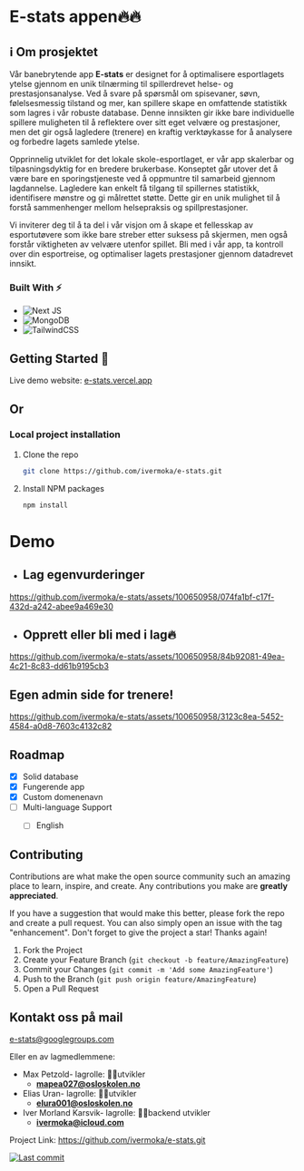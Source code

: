 <!-- Improved compatibility of back to top link: See: https://github.com/othneildrew/Best-README-Template/pull/73 -->







 
<h1>E-stats appen🔥🔥</h1>




<!-- ABOUT THE PROJECT -->
<h2>ℹ️ Om prosjektet</h2>


Vår banebrytende app **E-stats** er designet for å optimalisere esportlagets ytelse gjennom en unik tilnærming til spillerdrevet helse- og prestasjonsanalyse. Ved å svare på spørsmål om spisevaner, søvn, følelsesmessig tilstand og mer, kan spillere skape en omfattende statistikk som lagres i vår robuste database. Denne innsikten gir ikke bare individuelle spillere muligheten til å reflektere over sitt eget velvære og prestasjoner, men det gir også lagledere (trenere) en kraftig verktøykasse for å analysere og forbedre lagets samlede ytelse.

Opprinnelig utviklet for det lokale skole-esportlaget, er vår app skalerbar og tilpasningsdyktig for en bredere brukerbase. Konseptet går utover det å være bare en sporingstjeneste ved å oppmuntre til samarbeid gjennom lagdannelse. Lagledere kan enkelt få tilgang til spillernes statistikk, identifisere mønstre og gi målrettet støtte. Dette gir en unik mulighet til å forstå sammenhenger mellom helsepraksis og spillprestasjoner.

Vi inviterer deg til å ta del i vår visjon om å skape et fellesskap av esportutøvere som ikke bare streber etter suksess på skjermen, men også forstår viktigheten av velvære utenfor spillet. Bli med i vår app, ta kontroll over din esportreise, og optimaliser lagets prestasjoner gjennom datadrevet innsikt.











### Built With ⚡

* ![Next JS](https://img.shields.io/badge/Next-black?style=for-the-badge&logo=next.js&logoColor=white)
* ![MongoDB](https://img.shields.io/badge/MongoDB-%234ea94b.svg?style=for-the-badge&logo=mongodb&logoColor=white)
* ![TailwindCSS](https://img.shields.io/badge/tailwindcss-%2338B2AC.svg?style=for-the-badge&logo=tailwind-css&logoColor=white)










<!-- GETTING STARTED -->
## Getting Started 👏
Live demo website: <a href="https://e-stats.vercel.app/">e-stats.vercel.app</a> 

<h2>Or</h2>
<h3>Local project installation</h3>

1. Clone the repo
   ```sh
   git clone https://github.com/ivermoka/e-stats.git
   ```
2. Install NPM packages
   ```sh
   npm install
   ```







<!-- USAGE EXAMPLES -->
<h1>Demo</h1>


* <h2>Lag egenvurderinger</h2>
https://github.com/ivermoka/e-stats/assets/100650958/074fa1bf-c17f-432d-a242-abee9a469e30


* <h2>Opprett eller bli med i lag🔥</h2>
https://github.com/ivermoka/e-stats/assets/100650958/84b92081-49ea-4c21-8c83-dd61b9195cb3

<h2>Egen admin side for trenere!</h2>


https://github.com/ivermoka/e-stats/assets/100650958/3123c8ea-5452-4584-a0d8-7603c4132c82








<!-- ROADMAP -->
## Roadmap

- [x] Solid database
- [x] Fungerende app
- [x] Custom domenenavn
- [ ] Multi-language Support
    - [ ] English
    








<!-- CONTRIBUTING -->
## Contributing

Contributions are what make the open source community such an amazing place to learn, inspire, and create. Any contributions you make are **greatly appreciated**.

If you have a suggestion that would make this better, please fork the repo and create a pull request. You can also simply open an issue with the tag "enhancement".
Don't forget to give the project a star! Thanks again!

1. Fork the Project
2. Create your Feature Branch (`git checkout -b feature/AmazingFeature`)
3. Commit your Changes (`git commit -m 'Add some AmazingFeature'`)
4. Push to the Branch (`git push origin feature/AmazingFeature`)
5. Open a Pull Request







<!-- CONTACT -->
## Kontakt oss på mail

e-stats@googlegroups.com

Eller en av lagmedlemmene: 
* Max Petzold- lagrolle: 👨‍💻utvikler
   - **mapea027@osloskolen.no**
* Elias Uran- lagrolle: 👨‍💻utvikler
  - **elura001@osloskolen.no**
* Iver Morland Karsvik- lagrolle: 👨‍💻backend utvikler
  - **ivermoka@icloud.com**




Project Link: https://github.com/ivermoka/e-stats.git


  <a href="https://github.com/ivermoka/e-stats/commits">
      <img alt="Last commit" src="https://img.shields.io/github/last-commit/ivermoka/e-stats?      style=forthebadge&logo=starship&color=8bd5ca&logoColor=D9E0EE&labelColor=302D41"/>
    </a>





